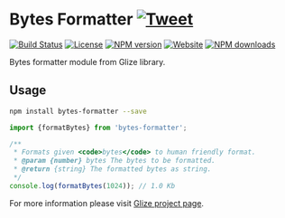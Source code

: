 # Bytes Formatter [![Tweet](https://img.shields.io/twitter/url/http/shields.io.svg?style=social)](https://twitter.com/intent/tweet?text=Bytes%20formatter%20module%20from%20Glize%20library.&url=https://glize.js.org&via=GitHub&hashtags=Glize,JavaScript,ECMAScript,ES6)
[![Build Status](https://github.com/Datamart/bytes-formatter/actions/workflows/npm-publish.yml/badge.svg)](https://github.com/Datamart/bytes-formatter/actions/workflows/npm-publish.yml) [![License](https://img.shields.io/:license-apache-blue.svg)](https://www.apache.org/licenses/LICENSE-2.0.html) [![NPM version](https://img.shields.io/npm/v/bytes-formatter.svg?style=flat)](https://npmjs.org/package/bytes-formatter) [![Website](https://img.shields.io/website-up-down-green-red/https/glize.js.org.svg?style=flat)](https://glize.js.org) [![NPM downloads](https://img.shields.io/npm/dm/bytes-formatter.svg?style=flat)](https://npmjs.org/package/bytes-formatter)

Bytes formatter module from Glize library.

## Usage

```bash
npm install bytes-formatter --save
```

```js
import {formatBytes} from 'bytes-formatter';

/**
 * Formats given <code>bytes</code> to human friendly format.
 * @param {number} bytes The bytes to be formatted.
 * @return {string} The formatted bytes as string.
 */
console.log(formatBytes(1024)); // 1.0 Kb
```

For more information please visit [Glize project page](https://glize.js.org).
